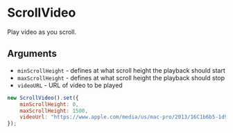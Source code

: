 # ScrollVideo

Play video as you scroll.

## Arguments
* ```minScrollHeight``` - defines at what scroll height the playback should start
* ```maxScrollHeight``` -  defines at what scroll height the playback should stop
* ```videoURL``` - URL of video to be played

```js
new ScrollVideo().set({
    minScrollHeight: 0,
    maxScrollHeight: 1500,
    videoUrl: "https://www.apple.com/media/us/mac-pro/2013/16C1b6b5-1d91-4fef-891e-ff2fc1c1bb58/videos/macpro_main_desktop.mp4"
});
```

